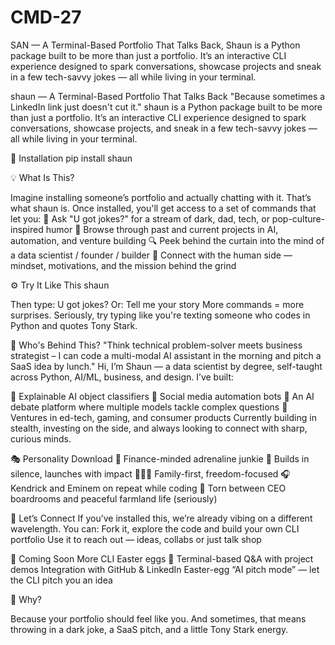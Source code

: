 # CMD-27
SAN — A Terminal-Based Portfolio That Talks Back, Shaun is a Python package built to be more than just a portfolio. It’s an interactive CLI experience designed to spark conversations, showcase projects and sneak in a few tech-savvy jokes — all while living in your terminal.

shaun — A Terminal-Based Portfolio That Talks Back
"Because sometimes a LinkedIn link just doesn't cut it."
shaun is a Python package built to be more than just a portfolio. It’s an interactive CLI experience designed to spark conversations, showcase projects, and sneak in a few tech-savvy jokes — all while living in your terminal.

🚀 Installation
pip install shaun

💡 What Is This?

Imagine installing someone’s portfolio and actually chatting with it. That’s what shaun is. Once installed, you'll get access to a set of commands that let you:
💬 Ask "U got jokes?" for a stream of dark, dad, tech, or pop-culture-inspired humor
📜 Browse through past and current projects in AI, automation, and venture building
🔍 Peek behind the curtain into the mind of a data scientist / founder / builder
🤝 Connect with the human side — mindset, motivations, and the mission behind the grind

⚙️ Try It Like This
shaun

Then type:
U got jokes?
Or:
Tell me your story
More commands = more surprises. Seriously, try typing like you're texting someone who codes in Python and quotes Tony Stark.

🧠 Who's Behind This?
"Think technical problem-solver meets business strategist – I can code a multi-modal AI assistant in the morning and pitch a SaaS idea by lunch."
Hi, I’m Shaun — a data scientist by degree, self-taught across Python, AI/ML, business, and design. I’ve built:

🤖 Explainable AI object classifiers
📲 Social media automation bots
🧠 An AI debate platform where multiple models tackle complex questions
🚀 Ventures in ed-tech, gaming, and consumer products
Currently building in stealth, investing on the side, and always looking to connect with sharp, curious minds.

🎭 Personality Download
🧮 Finance-minded adrenaline junkie
💼 Builds in silence, launches with impact
👨‍👩‍👧 Family-first, freedom-focused
🎧 Kendrick and Eminem on repeat while coding
🤯 Torn between CEO boardrooms and peaceful farmland life (seriously)

🤝 Let’s Connect
If you’ve installed this, we’re already vibing on a different wavelength.
You can:
Fork it, explore the code and build your own CLI portfolio
Use it to reach out — ideas, collabs or just talk shop

🔧 Coming Soon
More CLI Easter eggs 🎁
Terminal-based Q&A with project demos
Integration with GitHub & LinkedIn
Easter-egg “AI pitch mode” — let the CLI pitch you an idea

🧬 Why?

Because your portfolio should feel like you.
And sometimes, that means throwing in a dark joke, a SaaS pitch, and a little Tony Stark energy.

